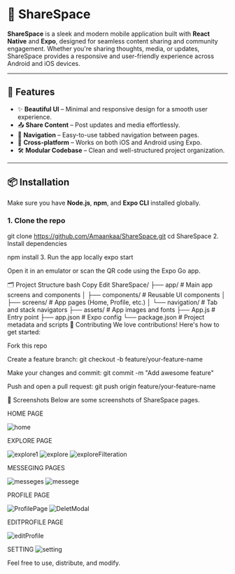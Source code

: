 # 📱 ShareSpace

**ShareSpace** is a sleek and modern mobile application built with **React Native** and **Expo**, designed for seamless content sharing and community engagement. Whether you're sharing thoughts, media, or updates, ShareSpace provides a responsive and user-friendly experience across Android and iOS devices.

---

## 🚀 Features

- ✨ **Beautiful UI** – Minimal and responsive design for a smooth user experience.
- 📤 **Share Content** – Post updates and media effortlessly.
- 🧭 **Navigation** – Easy-to-use tabbed navigation between pages.
- 📲 **Cross-platform** – Works on both iOS and Android using Expo.
- 🛠️ **Modular Codebase** – Clean and well-structured project organization.

---

## 📦 Installation

Make sure you have **Node.js**, **npm**, and **Expo CLI** installed globally.

### 1. Clone the repo

git clone https://github.com/Amaankaa/ShareSpace.git
cd ShareSpace
2. Install dependencies

npm install
3. Run the app locally
expo start

Open it in an emulator or scan the QR code using the Expo Go app.

🗂️ Project Structure
bash
Copy
Edit
ShareSpace/
├── app/                 # Main app screens and components
│   ├── components/      # Reusable UI components
│   ├── screens/         # App pages (Home, Profile, etc.)
│   └── navigation/      # Tab and stack navigators
├── assets/              # App images and fonts
├── App.js               # Entry point
├── app.json             # Expo config
└── package.json         # Project metadata and scripts
🤝 Contributing
We love contributions! Here's how to get started:

Fork this repo

Create a feature branch:
git checkout -b feature/your-feature-name

Make your changes and commit:
git commit -m "Add awesome feature"

Push and open a pull request:
git push origin feature/your-feature-name




📸 Screenshots
Below are some screenshots of ShareSpace pages.

HOME PAGE  

![home](https://github.com/user-attachments/assets/0c1f25be-40ad-4499-9f7d-0b6459da1c45)

EXPLORE PAGE 

![explore1](https://github.com/user-attachments/assets/1e191c21-9f83-4c8a-83b3-ac1ad911b7ca)
![explore](https://github.com/user-attachments/assets/8c8c7c53-365a-4e0c-b9c9-f5f89c10b10b)
![exploreFilteration](https://github.com/user-attachments/assets/b7f92a14-0933-47bf-a812-6690b1e32734)

MESSEGING PAGES 

![messeges](https://github.com/user-attachments/assets/0aaf9d5b-3f60-4660-8bfa-95e0bc53eacb)
![messege](https://github.com/user-attachments/assets/ac54097d-630d-466b-9566-c1f7f549dc7b)

PROFILE PAGE 

![ProfilePage](https://github.com/user-attachments/assets/4f8c02f5-3572-4080-a909-da9eab946aae)
![DeletModal](https://github.com/user-attachments/assets/edef5e56-f0ad-4d05-8d38-a79129a7a222)

EDITPROFILE PAGE 

![editProfile](https://github.com/user-attachments/assets/7dc72f75-4b58-4597-b099-3aa4bc06d803)

SETTING 
![setting](https://github.com/user-attachments/assets/95f03ba7-822a-4b5e-a312-295117f9259c)


Feel free to use, distribute, and modify.
